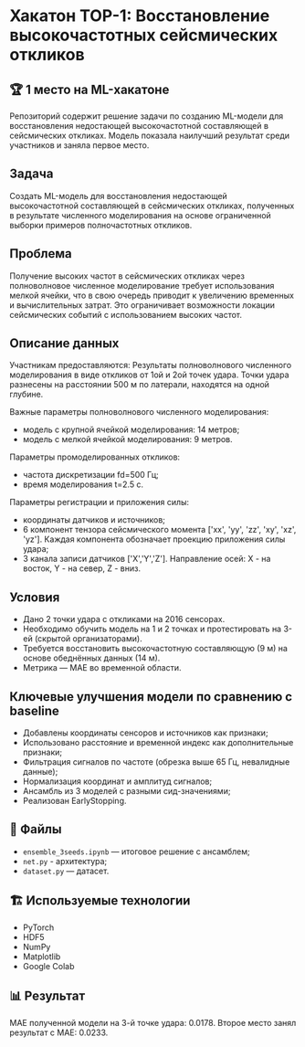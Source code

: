 # Хакатон TOP-1: Восстановление высокочастотных сейсмических откликов

## 🏆 1 место на ML-хакатоне
Репозиторий содержит решение задачи по созданию ML-модели для восстановления недостающей высокочастотной составляющей в сейсмических откликах. Модель показала наилучший результат среди участников и заняла первое место.

## Задача
Создать ML-модель для восстановления недостающей высокочастотной составляющей в сейсмических откликах, полученных в результате численного моделирования на основе ограниченной выборки примеров полночастотных откликов.

## Проблема
Получение высоких частот в сейсмических откликах через полноволновое численное моделирование требует использования мелкой ячейки, что в свою очередь приводит к увеличению временных и вычислительных затрат. Это ограничивает возможности локации сейсмических событий с использованием высоких частот.

## Описание данных
Участникам предоставляются:
Результаты полноволнового численного моделирования в виде откликов от 1ой и 2ой точек удара. Точки удара разнесены на расстоянии 500 м по латерали, находятся на одной глубине.

Важные параметры полноволнового численного моделирования:
- модель с крупной ячейкой моделирования: 14 метров;
- модель с мелкой ячейкой моделирования: 9 метров.

Параметры промоделированных откликов:
- частота дискретизации fd=500 Гц;
- время моделирования t=2.5 c.

Параметры регистрации и приложения силы:
- координаты датчиков и источников;
- 6 компонент тензора сейсмического момента ['xx', 'yy', 'zz', 'xy', 'xz', 'yz']. Каждая компонента обозначает проекцию приложения силы удара;
- 3 канала записи датчиков ['X','Y','Z']. Направление осей: X - на восток, Y - на север, Z - вниз.

## Условия
- Дано 2 точки удара с откликами на 2016 сенсорах.
- Необходимо обучить модель на 1 и 2 точках и протестировать на 3-ей (скрытой организаторами).
- Требуется восстановить высокочастотную составляющую (9 м) на основе обеднённых данных (14 м).
- Метрика — MAE во временной области.

## Ключевые улучшения модели по сравнению с baseline
- Добавлены координаты сенсоров и источников как признаки;
- Использовано расстояние и временной индекс как дополнительные признаки;
- Фильтрация сигналов по частоте (обрезка выше 65 Гц, невалидные данные);
- Нормализация координат и амплитуд сигналов;
- Ансамбль из 3 моделей с разными сид-значениями;
- Реализован EarlyStopping.

## 📁 Файлы
- `ensemble_3seeds.ipynb` — итоговое решение с ансамблем;
- `net.py` - архитектура;
- `dataset.py` — датасет.

## 🏗 Используемые технологии
- PyTorch
- HDF5
- NumPy 
- Matplotlib
- Google Colab

## 📊 Результат
MAE полученной модели на 3-й точке удара: 0.0178. Второе место занял результат с МАЕ: 0.0233. 
